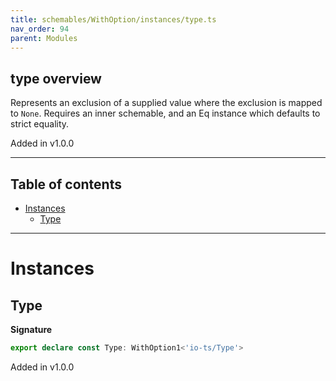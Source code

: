 ```yaml
---
title: schemables/WithOption/instances/type.ts
nav_order: 94
parent: Modules
---
```


## type overview

Represents an exclusion of a supplied value where the exclusion is mapped to `None`.
Requires an inner schemable, and an Eq instance which defaults to strict equality.

Added in v1.0.0

---

<h2 class="text-delta">Table of contents</h2>

- [Instances](#instances)
  - [Type](#type)

---

# Instances

## Type

**Signature**

```ts
export declare const Type: WithOption1<'io-ts/Type'>
```

Added in v1.0.0
